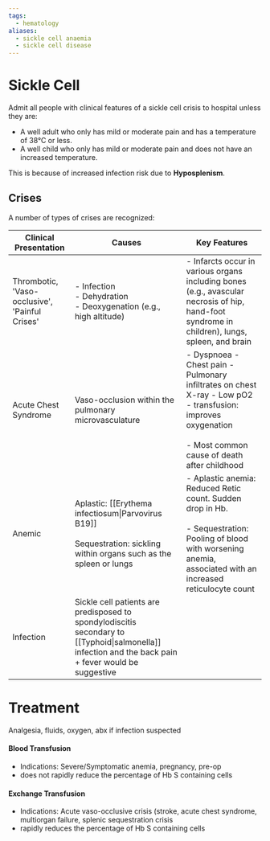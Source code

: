 ```yaml
---
tags:
  - hematology
aliases:
  - sickle cell anaemia
  - sickle cell disease
---
```

# Sickle Cell
Admit all people with clinical features of a sickle cell crisis to hospital unless they are:
- A well adult who only has mild or moderate pain and has a temperature of 38°C or less.
- A well child who only has mild or moderate pain and does not have an increased temperature.

This is because of increased infection risk due to **Hyposplenism**.
## Crises
A number of types of crises are recognized:

| Clinical Presentation                          | Causes                                                                                                                                                | Key Features                                                                                                                                                               |
| ---------------------------------------------- | ----------------------------------------------------------------------------------------------------------------------------------------------------- | -------------------------------------------------------------------------------------------------------------------------------------------------------------------------- |
| Thrombotic, 'Vaso-occlusive', 'Painful Crises' | - Infection<br>- Dehydration<br>- Deoxygenation (e.g., high altitude)                                                                                 | - Infarcts occur in various organs including bones (e.g., avascular necrosis of hip, hand-foot syndrome in children), lungs, spleen, and brain                             |
| Acute Chest Syndrome                           | Vaso-occlusion within the pulmonary microvasculature                                                                                                  | - Dyspnoea - Chest pain - Pulmonary infiltrates on chest X-ray - Low pO2<br>- transfusion: improves oxygenation<br><br>- Most common cause of death after childhood        |
| Anemic                                         | Aplastic: [[Erythema infectiosum\|Parvovirus B19]]<br><br>Sequestration: sickling within organs such as the spleen or lungs                           | - Aplastic anemia: Reduced Retic count. Sudden drop in Hb.<br><br>- Sequestration: Pooling of blood with worsening anemia, associated with an increased reticulocyte count |
| Infection                                      | Sickle cell patients are predisposed to spondylodiscitis secondary to [[Typhoid\|salmonella]] infection and the back pain + fever would be suggestive |                                                                                                                                                                            |
# Treatment
Analgesia, fluids, oxygen, abx if infection suspected
#### Blood Transfusion
- Indications: Severe/Symptomatic anemia, pregnancy, pre-op
- does not rapidly reduce the percentage of Hb S containing cells
#### Exchange Transfusion
- Indications: Acute vaso-occlusive crisis (stroke, acute chest syndrome, multiorgan failure, splenic sequestration crisis
- rapidly reduces the percentage of Hb S containing cells